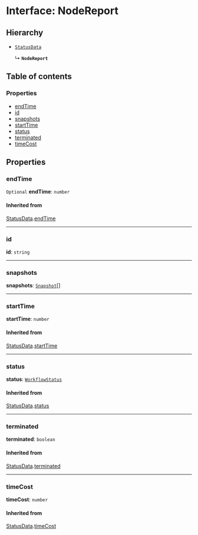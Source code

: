 # Interface: NodeReport

## Hierarchy

* [`StatusData`](/auto-docs/interface/interfaces/StatusData.md)

  ↳ **`NodeReport`**

## Table of contents

### Properties

* [endTime](/auto-docs/interface/interfaces/NodeReport.md#endtime)
* [id](/auto-docs/interface/interfaces/NodeReport.md#id)
* [snapshots](/auto-docs/interface/interfaces/NodeReport.md#snapshots)
* [startTime](/auto-docs/interface/interfaces/NodeReport.md#starttime)
* [status](/auto-docs/interface/interfaces/NodeReport.md#status)
* [terminated](/auto-docs/interface/interfaces/NodeReport.md#terminated)
* [timeCost](/auto-docs/interface/interfaces/NodeReport.md#timecost)

## Properties

### endTime

`Optional` **endTime**: `number`

#### Inherited from

[StatusData](/auto-docs/interface/interfaces/StatusData.md).[endTime](/auto-docs/interface/interfaces/StatusData.md#endtime)

***

### id

**id**: `string`

***

### snapshots

**snapshots**: [`Snapshot`](/auto-docs/interface/interfaces/Snapshot.md)\[]

***

### startTime

**startTime**: `number`

#### Inherited from

[StatusData](/auto-docs/interface/interfaces/StatusData.md).[startTime](/auto-docs/interface/interfaces/StatusData.md#starttime)

***

### status

**status**: [`WorkflowStatus`](/auto-docs/interface/enums/WorkflowStatus.md)

#### Inherited from

[StatusData](/auto-docs/interface/interfaces/StatusData.md).[status](/auto-docs/interface/interfaces/StatusData.md#status)

***

### terminated

**terminated**: `boolean`

#### Inherited from

[StatusData](/auto-docs/interface/interfaces/StatusData.md).[terminated](/auto-docs/interface/interfaces/StatusData.md#terminated)

***

### timeCost

**timeCost**: `number`

#### Inherited from

[StatusData](/auto-docs/interface/interfaces/StatusData.md).[timeCost](/auto-docs/interface/interfaces/StatusData.md#timecost)
